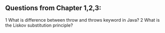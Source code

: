 ## Questions from Chapter 1,2,3:
1 What is difference between throw and throws keyword in Java?
2 What is the Liskov substitution principle? 

